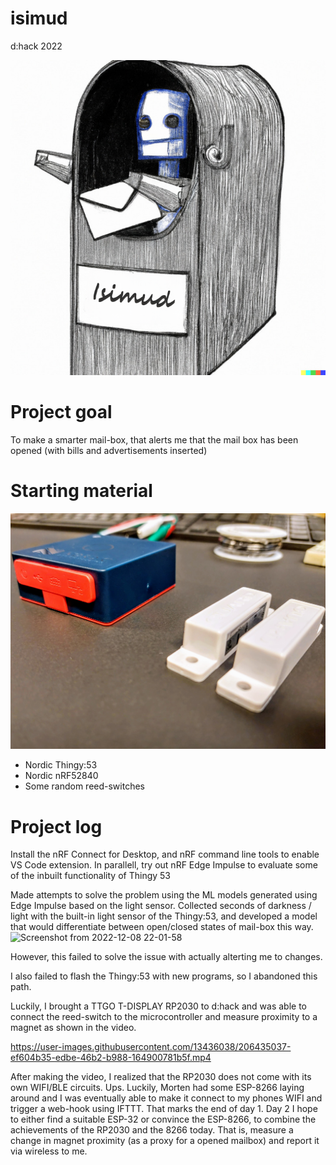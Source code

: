 # isimud
d:hack 2022

![Isimud](isimud.png)

# Project goal
 To make a smarter mail-box, that alerts me that the mail box has been opened (with bills and advertisements inserted)

# Starting material
![Nordic Thingy:53](20221208_080010(1).jpg)
* Nordic Thingy:53 
* Nordic nRF52840
* Some random reed-switches 

# Project log
Install the nRF Connect for Desktop, and nRF command line tools to enable VS Code extension.
In parallell, try out nRF Edge Impulse to evaluate some of the inbuilt functionality of Thingy 53

Made attempts to solve the problem using the ML models generated using Edge Impulse based on the light sensor.
Collected seconds of darkness / light with the built-in light sensor of the Thingy:53, and developed a model that would differentiate between open/closed states of mail-box this way. 
![Screenshot from 2022-12-08 22-01-58](https://user-images.githubusercontent.com/13436038/206566889-c50d8459-aa67-4f9b-b631-5027d9581c9c.png)


However, this failed to solve the issue with actually alterting me to changes.

I also failed to flash the Thingy:53 with new programs, so I abandoned this path.

Luckily, I brought a TTGO T-DISPLAY RP2030 to d:hack and was able to connect the reed-switch to the microcontroller and measure proximity to a magnet as shown in the video.


https://user-images.githubusercontent.com/13436038/206435037-ef604b35-edbe-46b2-b988-164900781b5f.mp4

After making the video, I realized that the RP2030 does not come with its own WIFI/BLE circuits. Ups.
Luckily, Morten had some ESP-8266 laying around and I was eventually able to make it connect to my phones WIFI and trigger a web-hook using IFTTT. 
That marks the end of day 1. Day 2 I hope to either find a suitable ESP-32 or convince the ESP-8266, to combine the achievements of the RP2030 and the 8266 today. That is, measure a change in magnet proximity (as a proxy for a opened mailbox) and report it via wireless to me. 
